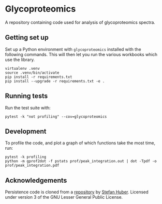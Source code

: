 # Glycoproteomics

A repository containing code used for analysis of glycoproteomics spectra.

## Getting set up

Set up a Python environment with `glycoproteomics` installed with the following commands.
This will then let you run the various workbooks which use the library.

```
virtualenv .venv
source .venv/bin/activate
pip install -r requirements.txt
pip install --upgrade -r requirements.txt -e .
```

## Running tests

Run the test suite with:

```
pytest -k "not profiling" --cov=glycoproteomics
```

## Development

To profile the code, and plot a graph of which functions take the most time, run:

```
pytest -k profiling
python -m gprof2dot -f pstats prof/peak_integration.out | dot -Tpdf -o prof/peak_integration.pdf
```

## Acknowledgements

Persistence code is cloned from a [repository](https://git.sthu.org/?p=persistence.git) by [Stefan Huber](https://www.sthu.org/code/codesnippets/imagepers.html). Licensed under version 3 of the GNU Lesser General Public License.
